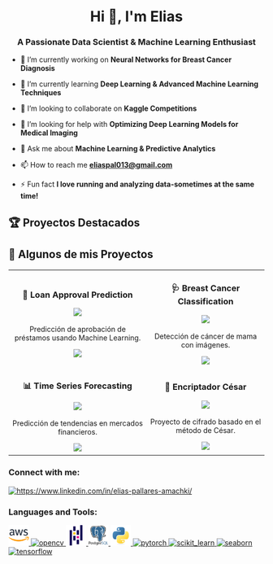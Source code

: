 <h1 align="center">Hi 👋, I'm Elias</h1>
<h3 align="center">A Passionate Data Scientist & Machine Learning Enthusiast</h3>

- 🧠  I’m currently working on **Neural Networks for Breast Cancer Diagnosis**

- 🌱 I’m currently learning **Deep Learning & Advanced Machine Learning Techniques**

- 👯 I’m looking to collaborate on **Kaggle Competitions**

- 🤝 I’m looking for help with **Optimizing Deep Learning Models for Medical Imaging**

- 💬 Ask me about **Machine Learning & Predictive Analytics**

- 📫 How to reach me **eliaspal013@gmail.com**

- ⚡ Fun fact **I love running and analyzing data-sometimes at the same time!**
## 🏆 Proyectos Destacados  

## 🚀 Algunos de mis Proyectos

<table>
  <tr>
    <td align="center">
      <h3>🏦 Loan Approval Prediction</h3>
      <a href="https://github.com/yourusername/loan_approval">
        <img src="https://raw.githubusercontent.com/yourusername/loan_approval/main/images/project-banner.png" width="400px" />
      </a>
      <p>Predicción de aprobación de préstamos usando Machine Learning.</p>
      <a href="https://github.com/yourusername/loan_approval">
        <img src="https://img.shields.io/badge/Código-000000?style=for-the-badge&logo=github"/>
      </a>
    </td>
    <td align="center">
      <h3>🩺 Breast Cancer Classification</h3>
      <a href="https://github.com/yourusername/breast-cancer-ai">
        <img src="https://raw.githubusercontent.com/yourusername/breast-cancer-ai/main/images/breast-cancer.png" width="400px" />
      </a>
      <p>Detección de cáncer de mama con imágenes.</p>
      <a href="https://github.com/yourusername/breast-cancer-ai">
        <img src="https://img.shields.io/badge/Código-000000?style=for-the-badge&logo=github"/>
      </a>
    </td>
  </tr>
  <tr>
    <td align="center">
      <h3>📊 Time Series Forecasting</h3>
      <a href="https://github.com/yourusername/time-series-msci">
        <img src="https://raw.githubusercontent.com/yourusername/time-series-msci/main/images/time-series.png" width="400px" />
      </a>
      <p>Predicción de tendencias en mercados financieros.</p>
      <a href="https://github.com/yourusername/time-series-msci">
        <img src="https://img.shields.io/badge/Código-000000?style=for-the-badge&logo=github"/>
      </a>
    </td>
    <td align="center">
      <h3>🔐 Encriptador César</h3>
      <a href="https://github.com/yourusername/cesar-cipher">
        <img src="https://raw.githubusercontent.com/yourusername/cesar-cipher/main/images/cesar-cipher.png" width="400px" />
      </a>
      <p>Proyecto de cifrado basado en el método de César.</p>
      <a href="https://github.com/yourusername/cesar-cipher">
        <img src="https://img.shields.io/badge/Código-000000?style=for-the-badge&logo=github"/>
      </a>
    </td>
  </tr>
</table>


<h3 align="left">Connect with me:</h3>
<p align="left">
<a href="https://linkedin.com/in/https://www.linkedin.com/in/elias-pallares-amachki/" target="blank"><img align="center" src="https://raw.githubusercontent.com/rahuldkjain/github-profile-readme-generator/master/src/images/icons/Social/linked-in-alt.svg" alt="https://www.linkedin.com/in/elias-pallares-amachki/" height="30" width="40" /></a>
</p>

<h3 align="left">Languages and Tools:</h3>
<p align="left"> <a href="https://aws.amazon.com" target="_blank" rel="noreferrer"> <img src="https://raw.githubusercontent.com/devicons/devicon/master/icons/amazonwebservices/amazonwebservices-original-wordmark.svg" alt="aws" width="40" height="40"/> </a> <a href="https://opencv.org/" target="_blank" rel="noreferrer"> <img src="https://www.vectorlogo.zone/logos/opencv/opencv-icon.svg" alt="opencv" width="40" height="40"/> </a> <a href="https://pandas.pydata.org/" target="_blank" rel="noreferrer"> <img src="https://raw.githubusercontent.com/devicons/devicon/2ae2a900d2f041da66e950e4d48052658d850630/icons/pandas/pandas-original.svg" alt="pandas" width="40" height="40"/> </a> <a href="https://www.postgresql.org" target="_blank" rel="noreferrer"> <img src="https://raw.githubusercontent.com/devicons/devicon/master/icons/postgresql/postgresql-original-wordmark.svg" alt="postgresql" width="40" height="40"/> </a> <a href="https://www.python.org" target="_blank" rel="noreferrer"> <img src="https://raw.githubusercontent.com/devicons/devicon/master/icons/python/python-original.svg" alt="python" width="40" height="40"/> </a> <a href="https://pytorch.org/" target="_blank" rel="noreferrer"> <img src="https://www.vectorlogo.zone/logos/pytorch/pytorch-icon.svg" alt="pytorch" width="40" height="40"/> </a> <a href="https://scikit-learn.org/" target="_blank" rel="noreferrer"> <img src="https://upload.wikimedia.org/wikipedia/commons/0/05/Scikit_learn_logo_small.svg" alt="scikit_learn" width="40" height="40"/> </a> <a href="https://seaborn.pydata.org/" target="_blank" rel="noreferrer"> <img src="https://seaborn.pydata.org/_images/logo-mark-lightbg.svg" alt="seaborn" width="40" height="40"/> </a> <a href="https://www.tensorflow.org" target="_blank" rel="noreferrer"> <img src="https://www.vectorlogo.zone/logos/tensorflow/tensorflow-icon.svg" alt="tensorflow" width="40" height="40"/> </a> </p>

